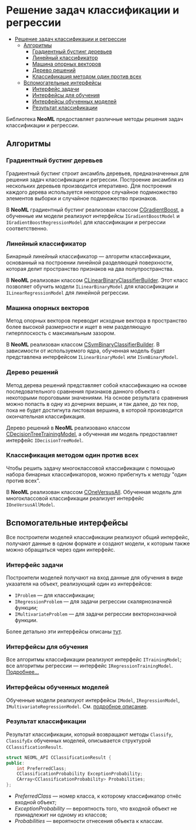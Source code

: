 # Решение задач классификации и регрессии

<!-- TOC -->

- [Решение задач классификации и регрессии](#решение-задач-классификации-и-регрессии)
	- [Алгоритмы](#алгоритмы)
		- [Градиентный бустинг деревьев](#градиентный-бустинг-деревьев)
		- [Линейный классификатор](#линейный-классификатор)
		- [Машина опорных векторов](#машина-опорных-векторов)
		- [Дерево решений](#дерево-решений)
		- [Классификация методом один против всех](#классификация-методом-один-против-всех)
	- [Вспомогательные интерфейсы](#вспомогательные-интерфейсы)
		- [Интерфейс задачи](#интерфейс-задачи)
		- [Интерфейсы для обучения](#интерфейсы-для-обучения)
		- [Интерфейсы обученных моделей](#интерфейсы-обученных-моделей)
		- [Результат классификации](#результат-классификации)

<!-- /TOC -->

Библиотека **NeoML** предоставляет различные методы решения задач классификации и регрессии.

## Алгоритмы

### Градиентный бустинг деревьев

Градиентный бустинг строит ансамбль деревьев, предназначенных для решения задач классификации и регрессии. Построение ансамбля из нескольких деревьев производится итеративно. Для построения каждого дерева используется некоторое случайное подмножество элементов выборки и случайное подмножество признаков.

В **NeoML** градиентный бустинг реализован классом [CGradientBoost](GradientBoost.md), а обученные им модели реализуют интерфейсы `IGradientBoostModel` и `IGradientBoostRegressionModel` для классификации и регрессии соответственно.

### Линейный классификатор

Бинарный линейный классификатор — алгоритм классификации, основанный на построении линейной разделяющей поверхности, которая делит пространство признаков на два полупространства. 

В **NeoML** реализован классом [CLinearBinaryClassifierBuilder](Linear.md). Этот класс позволяет обучить модели `ILinearBinaryModel` для классификации и `ILinearRegressionModel` для линейной регрессии.

### Машина опорных векторов

Метод опорных векторов переводит исходные вектора в пространство более высокой размерности и ищет в нем разделяющую гиперплоскость с максимальным зазором. 

В **NeoML** реализован классом [CSvmBinaryClassifierBuilder](Svm.md). В зависимости от используемого ядра, обученная модель будет представлена интерфейсом `ILinearBinaryModel` или `ISvmBinaryModel`.

### Дерево решений

Метод дерева решений представляет собой классификацию на основе последовательного сравнения признаков данного объекта с некоторыми пороговыми значениями. На основе результата сравнения можно попасть в одну из дочерних вершин, и так далее, до тех пор, пока не будет достигнута листовая вершина, в которой производится окончательная классификация.

Дерево решений в **NeoML** реализовано классом [CDecisionTreeTrainingModel](DecisionTree.md), а обученная им модель предоставляет интерфейс `IDecisionTreeModel`.

### Классификация методом один против всех

Чтобы решить задачу многоклассовой классификации с помощью набора бинарных классификаторов, можно прибегнуть к методу "один против всех".

В **NeoML** реализован классом [COneVersusAll](OneVersusAll.md). Обученная модель для многоклассовой классификации реализует интерфейс `IOneVersusAllModel`.

## Вспомогательные интерфейсы

Все построители моделей классификации реализуют общий интерфейс, получают данные в одном формате и создают модели, к которым также можно обращаться через один интерфейс.

### Интерфейс задачи

Построители моделей получают на вход данные для обучения в виде указателя на объект, реализующий один из интерфейсов:

- `IProblem` — для классификации;
- `IRegressionProblem` — для задачи регрессии скалярнозначной функции;
- `IMultivariateProblem` — для задачи регрессии векторнозначной функции.

Более детально эти интерфейсы описаны [тут](Problems.md).

### Интерфейсы для обучения

Все алгоритмы классификации реализуют интерфейс `ITrainingModel`; все алгоритмы регрессии — интерфейс `IRegressionTrainingModel`. [Подробнее...](TrainingModels.md)

### Интерфейсы обученных моделей

Обученные модели реализуют интерфейсы `IModel`, `IRegressionModel`, `IMultivariateRegressionModel`. См. [подробное описание](Models.md).

### Результат классификации

Результат классификации, который возвращают методы `Classify`, `ClassifyEx` обученных моделей, описывается структурой `CClassificationResult`.

```c++
struct NEOML_API CClassificationResult {
public:
	int PreferredClass;
	CClassificationProbability ExceptionProbability;
	CArray<CClassificationProbability> Probabilities;
};
```

- *PreferredClass* — номер класса, к которому классификатор отнёс входной объект;
- *ExceptionProbability* — вероятность того, что входной объект не принадлежит ни одному из классов;
- *Probabilities* — вероятности отнесения объекта к классам.